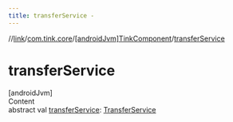 ```yaml
---
title: transferService -
---
```

//[link](../../index.md)/[com.tink.core](../index.md)/[[androidJvm]TinkComponent](index.md)/[transferService](transfer-service.md)



# transferService  
[androidJvm]  
Content  
abstract val [transferService](transfer-service.md): [TransferService](../../com.tink.service.transfer/[android-jvm]-transfer-service/index.md)  



